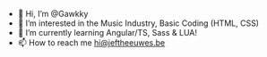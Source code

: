 - 👋 Hi, I’m @Gawkky
- 👀 I’m interested in the Music Industry, Basic Coding (HTML, CSS)
- 🌱 I’m currently learning Angular/TS, Sass & LUA!
- 📫 How to reach me hi@jeftheeuwes.be

<!---
Gawkky/Gawkky is a ✨ special ✨ repository because its `README.md` (this file) appears on your GitHub profile.
You can click the Preview link to take a look at your changes.
--->
